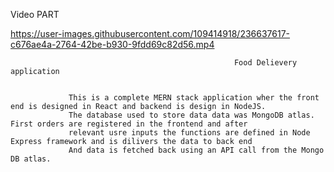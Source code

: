 
Video PART 

https://user-images.githubusercontent.com/109414918/236637617-c676ae4a-2764-42be-b930-9fdd69c82d56.mp4




                                                      Food Delievery application


                 This is a complete MERN stack application wher the front end is designed in React and backend is design in NodeJS.
                 The database used to store data data was MongoDB atlas. First orders are registered in the frontend and after
                 relevant usre inputs the functions are defined in Node Express framework and is dilivers the data to back end
                 And data is fetched back using an API call from the Mongo DB atlas.
                 
